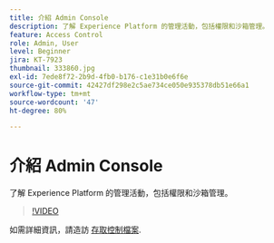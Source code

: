 ```yaml
---
title: 介紹 Admin Console
description: 了解 Experience Platform 的管理活動，包括權限和沙箱管理。
feature: Access Control
role: Admin, User
level: Beginner
jira: KT-7923
thumbnail: 333860.jpg
exl-id: 7ede8f72-2b9d-4fb0-b176-c1e31b0e6f6e
source-git-commit: 42427df298e2c5ae734ce050e935378db51e66a1
workflow-type: tm+mt
source-wordcount: '47'
ht-degree: 80%

---
```


# 介紹 Admin Console

了解 Experience Platform 的管理活動，包括權限和沙箱管理。

>[!VIDEO](https://video.tv.adobe.com/v/333860?quality=12&learn=on)

如需詳細資訊，請造訪 [存取控制檔案](https://experienceleague.adobe.com/docs/experience-platform/access-control/home.html?lang=zh-Hant).